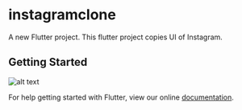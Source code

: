 # instagramclone

A new Flutter project. This flutter project copies UI of Instagram.
## Getting Started
![alt text](https://github.com/varunn12/instagram-ui-clone/blob/master/assets/images/Screenshot_2018-05-29-04-04-16.png)

For help getting started with Flutter, view our online
[documentation](https://flutter.io/).
